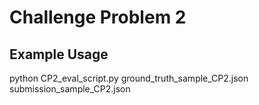 # Challenge Problem 2

## Example Usage
python CP2_eval_script.py ground_truth_sample_CP2.json submission_sample_CP2.json
